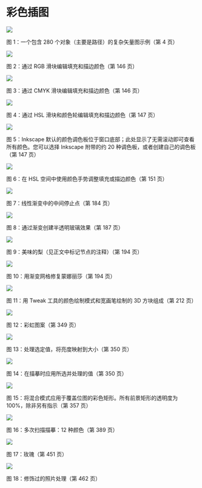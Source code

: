 # 彩色插图

![](img/gallardo.svgz.png)

图 1：一个包含 280 个对象（主要是路径）的复杂矢量图示例（第 4 页）

![](img/rgb-sliders.svg.png)

图 2：通过 RGB 滑块编辑填充和描边颜色（第 146 页）

![](img/cmyk-sliders.svg.png)

图 3：通过 CMYK 滑块编辑填充和描边颜色（第 146 页）

![](img/hsl-sliders.svg.png)

图 4：通过 HSL 滑块和颜色轮编辑填充和描边颜色（第 147 页）

![](img/palette.svg.png)

图 5：Inkscape 默认的颜色调色板位于窗口底部；此处显示了无需滚动即可查看所有颜色。您可以选择 Inkscape 附带的约 20 种调色板，或者创建自己的调色板（第 147 页）

![](img/color-gestures.svg.png)

图 6：在 HSL 空间中使用颜色手势调整填充或描边颜色（第 151 页）

![](img/gradient-midstop.svg.png)

图 7：线性渐变中的中间停止点（第 184 页）

![](img/gradient-overlay.svg.png)

图 8：通过渐变创建半透明玻璃效果（第 187 页）

![](img/mesh-pear.svg.png)

图 9：美味的梨（见正文中标记节点的注释）（第 194 页）

![](img/mesh-retouch.svg.png)

图 10：用渐变网格修复蒙娜丽莎（第 194 页）

![](img/sha-3dtweak.svg.png)

图 11：用 Tweak 工具的颜色绘制模式和宽画笔绘制的 3D 方块组成（第 212 页）

![](img/cl-tile-rainbow.svg.png)

图 12：彩虹图案（第 349 页）

![](img/cl-tile-traceprocess.svg.png)

图 13：处理选定值，将亮度映射到大小（第 350 页）

![](img/cl-tile-traceuse.svg.png)

图 14：在描摹时应用所选并处理的值（第 350 页）

![](img/fi-blendtint.svg.png)

图 15：将混合模式应用于覆盖位图的彩色矩形。所有前景矩形的透明度为 100%，除非另有指示（第 357 页）

![](img/bi-tracemulti-color.svg.png)

图 16：多次扫描描摹：12 种颜色（第 389 页）

![](img/t01-rose.svg.png)

图 17：玫瑰（第 451 页）

![](img/t01-20.svg.png)

图 18：修饰过的照片处理（第 462 页）
